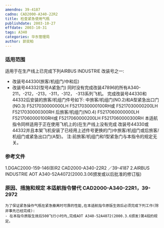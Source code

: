 ```yaml
---
amendno: 39-4187
cadno: CAD2000-A340-22R2
title: 检查紧急使用气瓶
publishdate: 2003-10-27
effdate: 2003-10-31
tags: A340
categories: 华东管理局
author: 郭奕柏
---
```


### 适用范围 
适用于在生产线上已完成下列AIRBUS INDUSTRIE 改装号之一:
- 改装号44330(旅客/机组门/中和后)
- 改装号44332(型号A紧急门)     同时没有完成改装47896的所有A340-211，-212，-213，-311，-312，
-313系列飞机。     完成改装号44330和44332后安装的旅客/机组门件号如下:     中旅客/机组门(NO.2)和A型紧急出口门(NO.3) F5217030000000LH F5217030000100RH或 F5217030000200LH F5217030000300RH     后旅客/机组门(NO.4) F5217060000000LH F5217060000100RH或 F5217060000200LH F5217060000300RH     本适航指令同样适用于正在使用飞机上的(在生产线上没有完成
改装号44330或44332并且本架飞机安装了已经用上述件号更换的门)中旅客/机组门或后旅客/机组门或紧急出口门(A型)。     注:前旅客/机组门和1型紧急门与本指令的规定无关。

### 参考文件
1.DGAC2000-159-146(B)R2 
       CAD2000-A340-22R2   ／39-4187 
2.AIRBUS INDUSTRIE AOT A340-52A4072(2000.3.06颁发或以后批准的修订版) 

### 原因、措施和规定 本适航指令替代 CAD2000-A340-22R1，39-2972 
    为了保证紧急操作气瓶在紧急撤离时可靠的性能,在本适航指令原版生效后必须完成下列工作(除非事先已经完成): 
    - 在本指令原版生效后500飞行小时内,完成AOT A340-52A4072(2000.3.6颁发)第4段的规定。
